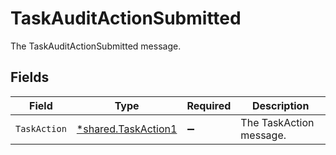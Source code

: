 # TaskAuditActionSubmitted

The TaskAuditActionSubmitted message.


## Fields

| Field                                                            | Type                                                             | Required                                                         | Description                                                      |
| ---------------------------------------------------------------- | ---------------------------------------------------------------- | ---------------------------------------------------------------- | ---------------------------------------------------------------- |
| `TaskAction`                                                     | [*shared.TaskAction1](../../../pkg/models/shared/taskaction1.md) | :heavy_minus_sign:                                               | The TaskAction message.                                          |